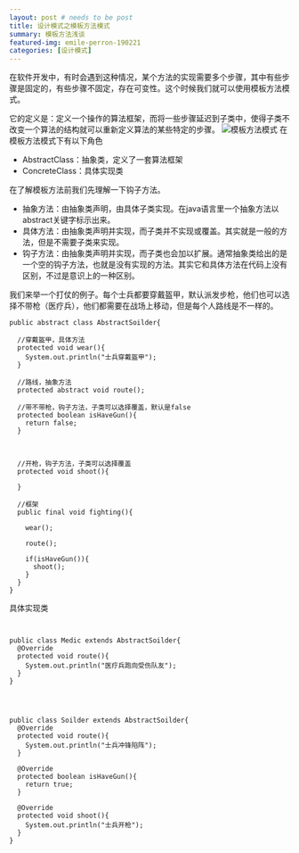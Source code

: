 ```yaml
---
layout: post # needs to be post
title: 设计模式之模板方法模式
summary: 模板方法浅谈
featured-img: emile-perron-190221
categories: [设计模式]
---
```

在软件开发中，有时会遇到这种情况，某个方法的实现需要多个步骤，其中有些步骤是固定的，有些步骤不固定，存在可变性。这个时候我们就可以使用模板方法模式。

它的定义是：定义一个操作的算法框架，而将一些步骤延迟到子类中，使得子类不改变一个算法的结构就可以重新定义算法的某些特定的步骤。
![模板方法模式](https://i.loli.net/2019/01/09/5c35919937197.png)
在模板方法模式下有以下角色
- AbstractClass：抽象类，定义了一套算法框架
- ConcreteClass：具体实现类

在了解模板方法前我们先理解一下钩子方法。
- 抽象方法：由抽象类声明，由具体子类实现。在java语言里一个抽象方法以abstract关键字标示出来。
- 具体方法：由抽象类声明并实现，而子类并不实现或覆盖。其实就是一般的方法，但是不需要子类来实现。
- 钩子方法：由抽象类声明并实现，而子类也会加以扩展。通常抽象类给出的是一个空的钩子方法，也就是没有实现的方法。其实它和具体方法在代码上没有区别，不过是意识上的一种区别。

我们来举一个打仗的例子。每个士兵都要穿戴盔甲，默认派发步枪，他们也可以选择不带枪（医疗兵），他们都需要在战场上移动，但是每个人路线是不一样的。

```
public abstract class AbstractSoilder{

  //穿戴盔甲，具体方法
  protected void wear(){
    System.out.println("士兵穿戴盔甲");
  }

  //路线，抽象方法
  protected abstract void route();

  //带不带枪，钩子方法，子类可以选择覆盖，默认是false
  protected boolean isHaveGun(){
    return false;
  }



  //开枪，钩子方法，子类可以选择覆盖
  protected void shoot(){

  }

  //框架
  public final void fighting(){

    wear();

    route();

    if(isHaveGun()){
      shoot();
    }
  }
}
```

具体实现类
```


public class Medic extends AbstractSoilder{
  @Override
  protected void route(){
    System.out.println("医疗兵跑向受伤队友");
  }
}




public class Soilder extends AbstractSoilder{
  @Override
  protected void route(){
    System.out.println("士兵冲锋陷阵");
  }

  @Override
  protected boolean isHaveGun(){
    return true;
  }

  @Override
  protected void shoot(){
    System.out.println("士兵开枪");
  }
}
```
